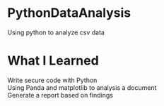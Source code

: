 # PythonDataAnalysis
Using python to analyze csv data
# What I Learned
Write secure code with Python\
Using Panda and matplotlib to analysis a document\
Generate a report based on findings

